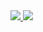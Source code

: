 <a href="#">
  <img src="https://github-readme-stats.vercel.app/api?username=duplooo&show_icons=true&theme=onedark" />
</a>
<a href="#">
  <img align="top" src="https://github-readme-stats.vercel.app/api/top-langs/?username=duplooo&layout=compact&theme=onedark" />
</a>
